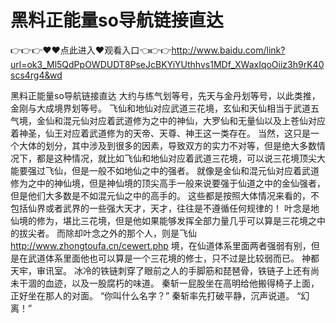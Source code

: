 # 黑料正能量so导航链接直达

👉👉👉♥♥点此进入♥观看入口👈👉👉http://www.baidu.com/link?url=ok3_Ml5QdPpOWDUDT8PseJcBKYiYUthhvs1MDf_XWaxIqoOiiz3h9rK40scs4rg4&wd

黑料正能量so导航链接直达
大约与练气划等号，先天与金丹划等号，以此类推，金刚与大成境界划等号。
    飞仙和地仙对应武道三花境，玄仙和天仙相当于武道五气境，金仙和混元仙对应着武道修为之中的神仙，大罗仙和无量仙以及上苍仙对应着神圣，仙王对应着武道修为的天帝、天尊、神王这一类存在。
    当然，这只是一个大体的划分，其中涉及到很多的因素，导致双方的实力不对等，但是绝大多数情况下，都是这种情况，就比如飞仙和地仙对应着武道三花境，可以说三花境顶尖大能要强过飞仙，但是一般不如地仙之中的强者。
    就像是金仙和混元仙对应着武道修为之中的神仙境，但是神仙境的顶尖高手一般来说要强于仙道之中的金仙强者，但是他们大多数是不如混元仙之中的高手的。
    这些都是按照大体情况来看的，不包括仙界或者武界的一些强大天才，天才，往往是不遵循任何规律的！
    叶念是地仙境的修为，堪比三花境，但是他如果能够发挥全部力量几乎可以算是三花境之中的拔尖者。
    而除却叶念之外的那个人，则是飞仙
    http://www.zhongtoufa.cn/cewert.php
    境，在仙道体系里面两者强弱有别，但是在武道体系里面他也可以算是一个三花境的修士，只不过是比较弱而已。
    神都天牢，审讯室。
    冰冷的铁链刺穿了眼前之人的手脚筋和琵琶骨，铁链子上还有尚未干涸的血迹，以及一股腐朽的味道。
    秦斩一屁股坐在高明给他搬得椅子上面，正好坐在那人的对面。
    “你叫什么名字？”
    秦斩率先打破平静，沉声说道。
    “幻离！”
